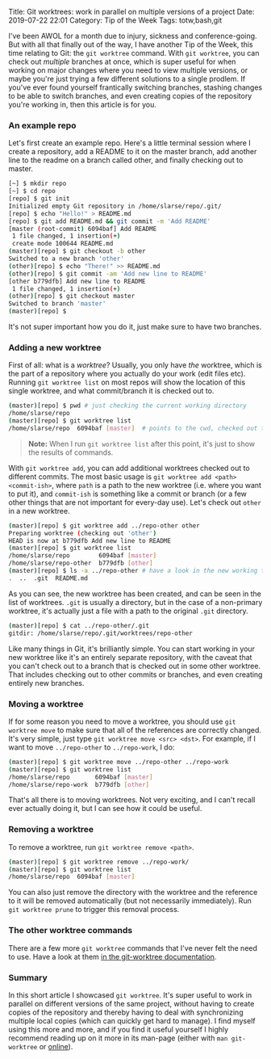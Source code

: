 Title: Git worktrees: work in parallel on multiple versions of a project
Date: 2019-07-22 22:01
Category: Tip of the Week
Tags: totw,bash,git

I've been AWOL for a month due to injury, sickness and conference-going. But
with all that finally out of the way, I have another Tip of the Week, this time
relating to Git: the `git worktree` command. With `git worktree`, you can check
out _multiple_ branches at once, which is super useful for when working on major
changes where you need to view multiple versions, or maybe you're just trying a
few different solutions to a single prodlem. If you've ever found yourself
frantically switching branches, stashing changes to be able to switch branches,
and even creating copies of the repository you're working in, then this article
is for you.

### An example repo
Let's first create an example repo. Here's a little terminal session where I
create a repository, add a README to it on the master branch, add another line
to the readme on a branch called other, and finally checking out to master.

```bash
[~] $ mkdir repo
[~] $ cd repo
[repo] $ git init
Initialized empty Git repository in /home/slarse/repo/.git/
[repo] $ echo "Hello!" > README.md
[repo] $ git add README.md && git commit -m 'Add README'
[master (root-commit) 6094baf] Add README
 1 file changed, 1 insertion(+)
 create mode 100644 README.md
(master)[repo] $ git checkout -b other
Switched to a new branch 'other'
(other)[repo] $ echo "There!" >> README.md 
(other)[repo] $ git commit -am 'Add new line to README'
[other b779dfb] Add new line to README
 1 file changed, 1 insertion(+)
(other)[repo] $ git checkout master
Switched to branch 'master'
(master)[repo] $ 
```

It's not super important how you do it, just make sure to have two branches.

### Adding a new worktree
First of all: what is a _worktree_? Usually, you only have _the_ worktree, which
is the part of a repository where you actually do your work (edit files etc).
Running `git worktree list` on most repos will show the location of this single
worktree, and what commit/branch it is checked out to.

```bash
(master)[repo] $ pwd # just checking the current working directory
/home/slarse/repo
(master)[repo] $ git worktree list
/home/slarse/repo  6094baf [master]  # points to the cwd, checked out to master
```

> **Note:** When I run `git worktree list` after this point, it's just to show
> the results of commands.

With `git worktree add`, you can add additional worktrees checked out to
different commits. The most basic usage is `git worktree add <path>
<commit-ish>`, where `path` is a path to the new worktree (i.e. where you want
to put it), and `commit-ish` is something like a commit or branch (or a few
other things that are not important for every-day use). Let's check out `other`
in a new worktree. 

```bash
(master)[repo] $ git worktree add ../repo-other other
Preparing worktree (checking out 'other')
HEAD is now at b779dfb Add new line to README
(master)[repo] $ git worktree list
/home/slarse/repo        6094baf [master]
/home/slarse/repo-other  b779dfb [other]
(master)[repo] $ ls -a ../repo-other # have a look in the new working tree
.  ..  .git  README.md
```

As you can see, the new worktree has been created, and can be seen in the list
of worktrees. `.git` is usually a directory, but in the case of a non-primary
worktree, it's actually just a file with a path to the original `.git`
directory.

```bash
(master)[repo] $ cat ../repo-other/.git 
gitdir: /home/slarse/repo/.git/worktrees/repo-other
```

Like many things in Git, it's brilliantly simple. You can start working in your
new worktree like it's an entirely separate repository, with the caveat that you
can't check out to a branch that is checked out in some other worktree. That
includes checking out to other commits or branches, and even creating entirely
new branches.

### Moving a worktree
If for some reason you need to move a worktree, you should use `git worktree
move` to make sure that all of the references are correctly changed. It's very
simple, just type `git worktree move <src> <dst>`. For example, if I want to
move `../repo-other` to `../repo-work`, I do:

```bash
(master)[repo] $ git worktree move ../repo-other ../repo-work
(master)[repo] $ git worktree list
/home/slarse/repo       6094baf [master]
/home/slarse/repo-work  b779dfb [other]
```

That's all there is to moving worktrees. Not very exciting, and I can't recall
ever actually doing it, but I can see how it could be useful.

### Removing a worktree
To remove a worktree, run `git worktree remove <path>`.

```bash
(master)[repo] $ git worktree remove ../repo-work/
(master)[repo] $ git worktree list
/home/slarse/repo  6094baf [master]
```

You can also just remove the directory with the worktree and the reference to it
will be removed automatically (but not necessarily immediately). Run `git
worktree prune` to trigger this removal process.

### The other worktree commands
There are a few more `git worktree` commands that I've never felt the need to
use. Have a look at them
[in the git-worktree documentation](https://git-scm.com/docs/git-worktree).

### Summary
In this short article I showcased `git worktree`. It's super useful to work in
parallel on different versions of the same project, without having to create
copies of the repository and thereby having to deal with synchronizing multiple
local copies (which can quickly get hard to manage). I find myself using this
more and more, and if you find it useful yourself I highly recommend reading up
on it more in its man-page (either with `man git-worktree` or
[online](https://git-scm.com/docs/git-worktree)).

